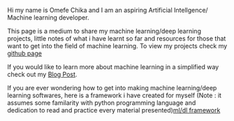 Hi my name is Omefe Chika and I am an aspiring Artificial Intellgence/ Machine learning developer.
 
This page is a medium to share my machine learning/deep learning projects, little notes of what i have learnt so far and resources for those that want to get into the field of machine learning. To view my projects check my <a href="http://github.com/wolfdale229" target="_blank">github page</a>

If you would like to learn more about machine learning in a simplified way check out my [Blog Post](Notes.md). 

If you are ever wondering how to get into making machine learning/deep learning softwares, here is a framework i have created for myself (Note : it assumes some familarity with python programming language and dedication to read and practice every material presented)[ml/dl framework](framework.md)

